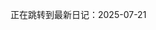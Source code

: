 <script setup>
if (typeof window !== 'undefined') {
  window.location.href = '/MoseBlog/daily/2025-07/2025-07-21'
}
</script>

正在跳转到最新日记：2025-07-21
